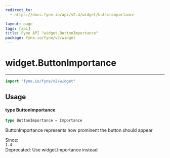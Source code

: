 ```yaml
---
redirect_to:
  - https://docs.fyne.io/api/v2.4/widget/buttonimportance

layout: page
tags: [api]
title: Fyne API "widget.ButtonImportance"
package: fyne.io/fyne/v2/widget
---
```

# widget.ButtonImportance
---

```go
import "fyne.io/fyne/v2/widget"
```

## Usage

#### type ButtonImportance

```go
type ButtonImportance = Importance
```

ButtonImportance represents how prominent the button should appear


<div class="since">Since: <code>
1.4</code></div>


<div class="deprecated">
Deprecated: Use widget.Importance instead</div>
